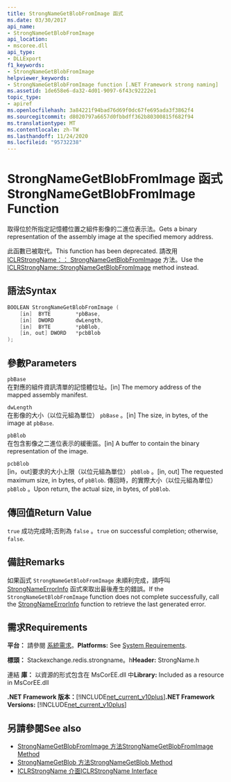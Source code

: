 ```yaml
---
title: StrongNameGetBlobFromImage 函式
ms.date: 03/30/2017
api_name:
- StrongNameGetBlobFromImage
api_location:
- mscoree.dll
api_type:
- DLLExport
f1_keywords:
- StrongNameGetBlobFromImage
helpviewer_keywords:
- StrongNameGetBlobFromImage function [.NET Framework strong naming]
ms.assetid: 1de658e6-da32-4d01-9097-6f43c92222e1
topic_type:
- apiref
ms.openlocfilehash: 3a84221f94bad76d69f0dc67fe695ada3f3862f4
ms.sourcegitcommit: d8020797a6657d0fbbdff362b80300815f682f94
ms.translationtype: MT
ms.contentlocale: zh-TW
ms.lasthandoff: 11/24/2020
ms.locfileid: "95732238"
---
```

# <a name="strongnamegetblobfromimage-function"></a><span data-ttu-id="95fce-102">StrongNameGetBlobFromImage 函式</span><span class="sxs-lookup"><span data-stu-id="95fce-102">StrongNameGetBlobFromImage Function</span></span>

<span data-ttu-id="95fce-103">取得位於所指定記憶體位置之組件影像的二進位表示法。</span><span class="sxs-lookup"><span data-stu-id="95fce-103">Gets a binary representation of the assembly image at the specified memory address.</span></span>  
  
 <span data-ttu-id="95fce-104">此函數已被取代。</span><span class="sxs-lookup"><span data-stu-id="95fce-104">This function has been deprecated.</span></span> <span data-ttu-id="95fce-105">請改用 [ICLRStrongName：： StrongNameGetBlobFromImage](../hosting/iclrstrongname-strongnamegetblobfromimage-method.md) 方法。</span><span class="sxs-lookup"><span data-stu-id="95fce-105">Use the [ICLRStrongName::StrongNameGetBlobFromImage](../hosting/iclrstrongname-strongnamegetblobfromimage-method.md) method instead.</span></span>  
  
## <a name="syntax"></a><span data-ttu-id="95fce-106">語法</span><span class="sxs-lookup"><span data-stu-id="95fce-106">Syntax</span></span>  
  
```cpp  
BOOLEAN StrongNameGetBlobFromImage (  
    [in]  BYTE        *pbBase,  
    [in]  DWORD       dwLength,  
    [in]  BYTE        *pbBlob,  
    [in, out] DWORD   *pcbBlob  
);  
```  
  
## <a name="parameters"></a><span data-ttu-id="95fce-107">參數</span><span class="sxs-lookup"><span data-stu-id="95fce-107">Parameters</span></span>  

 `pbBase`  
 <span data-ttu-id="95fce-108">在對應的組件資訊清單的記憶體位址。</span><span class="sxs-lookup"><span data-stu-id="95fce-108">[in] The memory address of the mapped assembly manifest.</span></span>  
  
 `dwLength`  
 <span data-ttu-id="95fce-109">在影像的大小（以位元組為單位） `pbBase` 。</span><span class="sxs-lookup"><span data-stu-id="95fce-109">[in] The size, in bytes, of the image at `pbBase`.</span></span>  
  
 `pbBlob`  
 <span data-ttu-id="95fce-110">在包含影像之二進位表示的緩衝區。</span><span class="sxs-lookup"><span data-stu-id="95fce-110">[in] A buffer to contain the binary representation of the image.</span></span>  
  
 `pcbBlob`  
 <span data-ttu-id="95fce-111">[in，out]要求的大小上限（以位元組為單位） `pbBlob` 。</span><span class="sxs-lookup"><span data-stu-id="95fce-111">[in, out] The requested maximum size, in bytes, of `pbBlob`.</span></span> <span data-ttu-id="95fce-112">傳回時，的實際大小（以位元組為單位） `pbBlob` 。</span><span class="sxs-lookup"><span data-stu-id="95fce-112">Upon return, the actual size, in bytes, of `pbBlob`.</span></span>  
  
## <a name="return-value"></a><span data-ttu-id="95fce-113">傳回值</span><span class="sxs-lookup"><span data-stu-id="95fce-113">Return Value</span></span>  

 <span data-ttu-id="95fce-114">`true` 成功完成時;否則為 `false` 。</span><span class="sxs-lookup"><span data-stu-id="95fce-114">`true` on successful completion; otherwise, `false`.</span></span>  
  
## <a name="remarks"></a><span data-ttu-id="95fce-115">備註</span><span class="sxs-lookup"><span data-stu-id="95fce-115">Remarks</span></span>  

 <span data-ttu-id="95fce-116">如果函式 `StrongNameGetBlobFromImage` 未順利完成，請呼叫 [StrongNameErrorInfo](strongnameerrorinfo-function.md) 函式來取出最後產生的錯誤。</span><span class="sxs-lookup"><span data-stu-id="95fce-116">If the `StrongNameGetBlobFromImage` function does not complete successfully, call the [StrongNameErrorInfo](strongnameerrorinfo-function.md) function to retrieve the last generated error.</span></span>  
  
## <a name="requirements"></a><span data-ttu-id="95fce-117">需求</span><span class="sxs-lookup"><span data-stu-id="95fce-117">Requirements</span></span>  

 <span data-ttu-id="95fce-118">**平台：** 請參閱 [系統需求](../../get-started/system-requirements.md)。</span><span class="sxs-lookup"><span data-stu-id="95fce-118">**Platforms:** See [System Requirements](../../get-started/system-requirements.md).</span></span>  
  
 <span data-ttu-id="95fce-119">**標頭：** Stackexchange.redis.strongname。h</span><span class="sxs-lookup"><span data-stu-id="95fce-119">**Header:** StrongName.h</span></span>  
  
 <span data-ttu-id="95fce-120">連結 **庫：** 以資源的形式包含在 MsCorEE.dll 中</span><span class="sxs-lookup"><span data-stu-id="95fce-120">**Library:** Included as a resource in MsCorEE.dll</span></span>  
  
 <span data-ttu-id="95fce-121">**.NET Framework 版本：**[!INCLUDE[net_current_v10plus](../../../../includes/net-current-v10plus-md.md)]</span><span class="sxs-lookup"><span data-stu-id="95fce-121">**.NET Framework Versions:** [!INCLUDE[net_current_v10plus](../../../../includes/net-current-v10plus-md.md)]</span></span>  
  
## <a name="see-also"></a><span data-ttu-id="95fce-122">另請參閱</span><span class="sxs-lookup"><span data-stu-id="95fce-122">See also</span></span>

- [<span data-ttu-id="95fce-123">StrongNameGetBlobFromImage 方法</span><span class="sxs-lookup"><span data-stu-id="95fce-123">StrongNameGetBlobFromImage Method</span></span>](../hosting/iclrstrongname-strongnamegetblobfromimage-method.md)
- [<span data-ttu-id="95fce-124">StrongNameGetBlob 方法</span><span class="sxs-lookup"><span data-stu-id="95fce-124">StrongNameGetBlob Method</span></span>](../hosting/iclrstrongname-strongnamegetblob-method.md)
- [<span data-ttu-id="95fce-125">ICLRStrongName 介面</span><span class="sxs-lookup"><span data-stu-id="95fce-125">ICLRStrongName Interface</span></span>](../hosting/iclrstrongname-interface.md)
